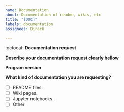 ```yaml
---
name: Documentation
about: Documentation of readme, wikis, etc
title: "[DOC]"
labels: documentation
assignees: Dirack

---
```


:octocat: **Documentation request**

**Describe your documentation request clearly bellow**

**Program version**

**What kind of documentation you are requesting?**

- [ ] README files.
- [ ] Wiki pages.
- [ ] Jupyter notebooks.
- [ ] Other
